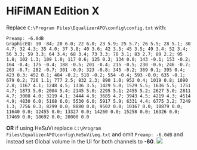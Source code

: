 # HiFiMAN Edition X
Replace `C:\Program Files\EqualizerAPO\config\config.txt` with:
```
Preamp: -6.0dB
GraphicEQ: 10 -84; 20 6.0; 22 6.0; 23 5.9; 25 5.7; 26 5.5; 28 5.1; 30 4.7; 32 4.3; 35 4.0; 37 3.8; 40 3.6; 42 3.5; 45 3.5; 49 3.4; 52 3.4; 56 3.3; 59 3.3; 64 3.4; 68 3.4; 73 3.3; 78 3.1; 83 2.7; 89 2.2; 95 1.8; 102 1.3; 109 1.0; 117 0.6; 125 0.2; 134 0.0; 143 -0.1; 153 -0.2; 164 -0.4; 175 -0.4; 188 -0.5; 201 -0.4; 215 -0.5; 230 -0.6; 246 -0.7; 263 -0.7; 282 -0.7; 301 -0.9; 323 -0.8; 345 -0.2; 369 0.1; 395 0.4; 423 0.3; 452 0.1; 484 -0.2; 518 -0.2; 554 -0.4; 593 -0.0; 635 -0.1; 679 0.2; 726 1.1; 777 2.5; 832 2.3; 890 1.0; 952 0.4; 1019 0.8; 1090 2.8; 1167 4.1; 1248 4.5; 1336 3.5; 1429 5.0; 1529 5.5; 1636 5.5; 1751 4.7; 1873 5.0; 2004 5.4; 2145 5.0; 2295 5.1; 2455 5.2; 2627 5.0; 2811 4.7; 3008 4.0; 3219 4.1; 3444 4.9; 3685 4.7; 3943 4.5; 4219 4.3; 4514 4.9; 4830 6.0; 5168 6.0; 5530 6.0; 5917 5.9; 6331 4.4; 6775 3.2; 7249 1.3; 7756 0.3; 8299 0.0; 8880 0.0; 9502 0.0; 10167 0.0; 10879 0.0; 11640 0.0; 12455 0.0; 13327 0.0; 14260 0.0; 15258 0.0; 16326 0.0; 17469 0.0; 18692 0.0; 20000 0.0
```
**OR** if using HeSuVi replace `C:\Program Files\EqualizerAPO\config\HeSuVi\eq.txt` and omit `Preamp: -6.0dB` and instead set Global volume in the UI for both channels to **-60**.
![](https://raw.githubusercontent.com/jaakkopasanen/AutoEq/master/results/Headphone.com/innerfidelity/onear/HiFiMAN%20Edition%20X/HiFiMAN%20Edition%20X.png)